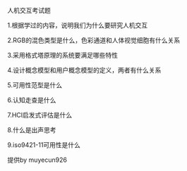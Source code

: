 人机交互考试题

1.根据学过的内容，说明我们为什么要研究人机交互

2.RGB的混色类型是什么，色彩通道和人体视觉细胞有什么关系

3.采用格式塔原理的系统要满足哪些特性

4.设计概念模型和用户概念模型的定义，两者有什么关系

5.可用性范型是什么

6.认知走查是什么

7.HCI启发式评估是什么

8.什么是出声思考

9.iso9421-11可用性是什么


提供by muyecun926
